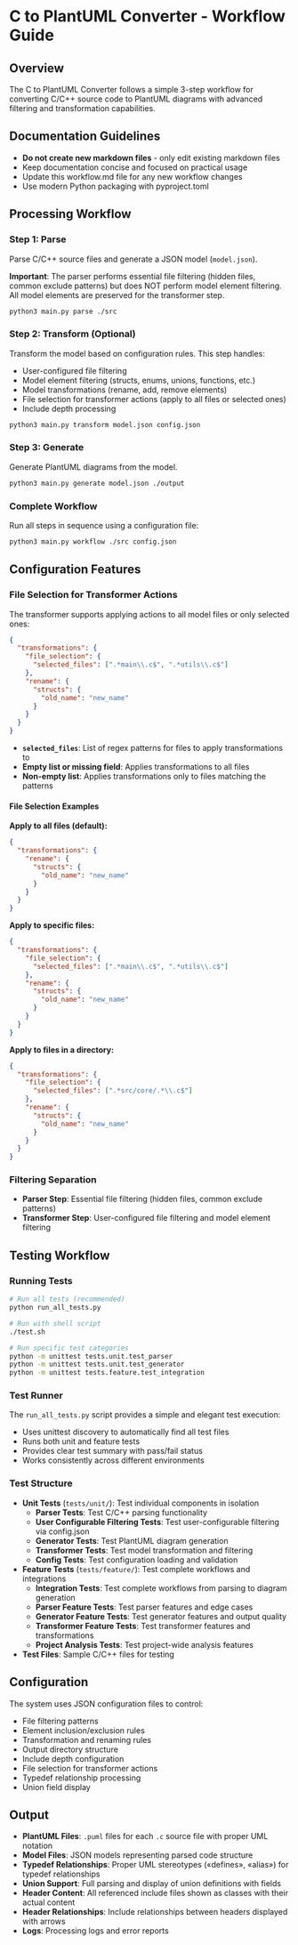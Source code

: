 # C to PlantUML Converter - Workflow Guide

## Overview
The C to PlantUML Converter follows a simple 3-step workflow for converting C/C++ source code to PlantUML diagrams with advanced filtering and transformation capabilities.

## Documentation Guidelines
- **Do not create new markdown files** - only edit existing markdown files
- Keep documentation concise and focused on practical usage
- Update this workflow.md file for any new workflow changes
- Use modern Python packaging with pyproject.toml

## Processing Workflow

### Step 1: Parse
Parse C/C++ source files and generate a JSON model (`model.json`).

**Important**: The parser performs essential file filtering (hidden files, common exclude patterns) but does NOT perform model element filtering. All model elements are preserved for the transformer step.

```bash
python3 main.py parse ./src
```

### Step 2: Transform (Optional)
Transform the model based on configuration rules. This step handles:
- User-configured file filtering
- Model element filtering (structs, enums, unions, functions, etc.)
- Model transformations (rename, add, remove elements)
- File selection for transformer actions (apply to all files or selected ones)
- Include depth processing

```bash
python3 main.py transform model.json config.json
```

### Step 3: Generate
Generate PlantUML diagrams from the model.

```bash
python3 main.py generate model.json ./output
```

### Complete Workflow
Run all steps in sequence using a configuration file:

```bash
python3 main.py workflow ./src config.json
```

## Configuration Features

### File Selection for Transformer Actions
The transformer supports applying actions to all model files or only selected ones:

```json
{
  "transformations": {
    "file_selection": {
      "selected_files": [".*main\\.c$", ".*utils\\.c$"]
    },
    "rename": {
      "structs": {
        "old_name": "new_name"
      }
    }
  }
}
```

- **`selected_files`**: List of regex patterns for files to apply transformations to
- **Empty list or missing field**: Applies transformations to all files
- **Non-empty list**: Applies transformations only to files matching the patterns

#### File Selection Examples

**Apply to all files (default):**
```json
{
  "transformations": {
    "rename": {
      "structs": {
        "old_name": "new_name"
      }
    }
  }
}
```

**Apply to specific files:**
```json
{
  "transformations": {
    "file_selection": {
      "selected_files": [".*main\\.c$", ".*utils\\.c$"]
    },
    "rename": {
      "structs": {
        "old_name": "new_name"
      }
    }
  }
}
```

**Apply to files in a directory:**
```json
{
  "transformations": {
    "file_selection": {
      "selected_files": [".*src/core/.*\\.c$"]
    },
    "rename": {
      "structs": {
        "old_name": "new_name"
      }
    }
  }
}
```

### Filtering Separation
- **Parser Step**: Essential file filtering (hidden files, common exclude patterns)
- **Transformer Step**: User-configured file filtering and model element filtering

## Testing Workflow

### Running Tests
```bash
# Run all tests (recommended)
python run_all_tests.py

# Run with shell script
./test.sh

# Run specific test categories
python -m unittest tests.unit.test_parser
python -m unittest tests.unit.test_generator
python -m unittest tests.feature.test_integration
```

### Test Runner
The `run_all_tests.py` script provides a simple and elegant test execution:
- Uses unittest discovery to automatically find all test files
- Runs both unit and feature tests
- Provides clear test summary with pass/fail status
- Works consistently across different environments

### Test Structure
- **Unit Tests** (`tests/unit/`): Test individual components in isolation
  - **Parser Tests**: Test C/C++ parsing functionality
  - **User Configurable Filtering Tests**: Test user-configurable filtering via config.json
  - **Generator Tests**: Test PlantUML diagram generation
  - **Transformer Tests**: Test model transformation and filtering
  - **Config Tests**: Test configuration loading and validation
- **Feature Tests** (`tests/feature/`): Test complete workflows and integrations
  - **Integration Tests**: Test complete workflows from parsing to diagram generation
  - **Parser Feature Tests**: Test parser features and edge cases
  - **Generator Feature Tests**: Test generator features and output quality
  - **Transformer Feature Tests**: Test transformer features and transformations
  - **Project Analysis Tests**: Test project-wide analysis features
- **Test Files**: Sample C/C++ files for testing

## Configuration
The system uses JSON configuration files to control:
- File filtering patterns
- Element inclusion/exclusion rules
- Transformation and renaming rules
- Output directory structure
- Include depth configuration
- File selection for transformer actions
- Typedef relationship processing
- Union field display

## Output
- **PlantUML Files**: `.puml` files for each `.c` source file with proper UML notation
- **Model Files**: JSON models representing parsed code structure
- **Typedef Relationships**: Proper UML stereotypes («defines», «alias») for typedef relationships
- **Union Support**: Full parsing and display of union definitions with fields
- **Header Content**: All referenced include files shown as classes with their actual content
- **Header Relationships**: Include relationships between headers displayed with arrows
- **Logs**: Processing logs and error reports